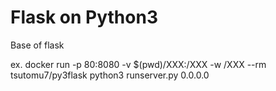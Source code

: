 Flask on Python3
======

Base of flask

ex.
docker run -p 80:8080 -v $(pwd)/XXX:/XXX -w /XXX --rm tsutomu7/py3flask python3 runserver.py 0.0.0.0
